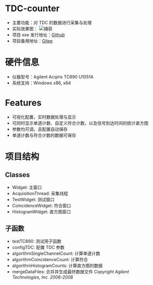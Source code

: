 # TDC-counter
* 主要功能：对 TDC 的数据进行采集与处理
* 实际效果图：
![捕获](https://user-images.githubusercontent.com/44578389/166425249-36da424d-c8e9-4022-8d07-3bf5dcd86e99.PNG)
* 项目 exe 发行地址：[Github](https://github.com/WhiteChimney/TDC-counter/releases)
* 项目备用地址：[Gitee](https://gitee.com/white8chimney/TDC-counter)

# 硬件信息
* 仪器型号：Agilent Acqiris TC890 U1051A
* 系统支持：Windows x86, x64

# Features
* 可视化配置，实时数据处理与显示
* 可同时显示单道计数、自定义符合计数，以及信号到达时间的统计直方图
* 参数均可调，且配置自动保存
* 单道计数与符合计数的数据可保存

# 项目结构
## Classes
* Widget: 主窗口
* AcquisitionThread: 采集线程
* TestWidget: 测试窗口
* CoincidenceWidget: 符合窗口
* HistogramWidget: 直方图窗口

## 子函数
* testTC890: 测试用子函数
* configTDC: 配置 TDC 参数
* algorithmSingleChannelCount: 计算单道计数
* algorithmCoincidenceCount: 计算符合
* algorithmHistogramCounts: 计算直方图的数据
* mergeDataFiles: 合并并生成最终数据文件
*Copyright Agilent Technologies, Inc. 2006-2008*
